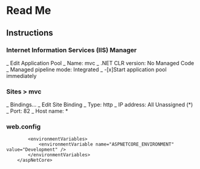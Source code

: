 # Read Me

## Instructions

### Internet Information Services (IIS) Manager
_ Edit Application Pool
_ Name: mvc
_ .NET CLR version: No Managed Code
_ Managed pipeline mode: Integrated
_ -[x]Start application pool immediately

### Sites > mvc
_ Bindings...
_ Edit Site Binding
_ Type: http
_ IP address: All Unassigned (*)
_ Port: 82
_ Host name: *

### web.config
> <aspNetCore processPath="dotnet" arguments=".\mvc.dll" stdoutLogEnabled="false" stdoutLogFile=".\logs\stdout" hostingModel="inprocess">
			<environmentVariables>
				<environmentVariable name="ASPNETCORE_ENVIRONMENT" value="Development" />
			</environmentVariables>
		</aspNetCore>
